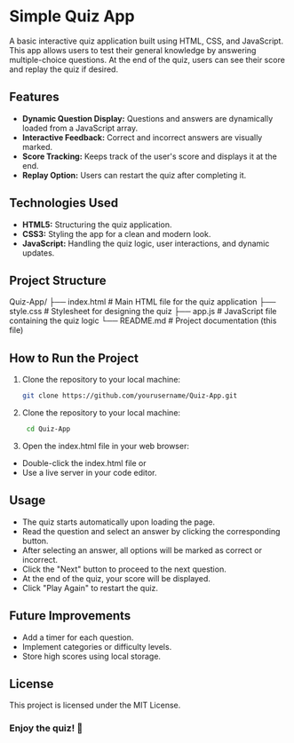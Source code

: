   # Simple Quiz App

A basic interactive quiz application built using HTML, CSS, and JavaScript. This app allows users to test their general knowledge by answering multiple-choice questions. At the end of the quiz, users can see their score and replay the quiz if desired.

## Features

- **Dynamic Question Display:** Questions and answers are dynamically loaded from a JavaScript array.
- **Interactive Feedback:** Correct and incorrect answers are visually marked.
- **Score Tracking:** Keeps track of the user's score and displays it at the end.
- **Replay Option:** Users can restart the quiz after completing it.

## Technologies Used

- **HTML5:** Structuring the quiz application.
- **CSS3:** Styling the app for a clean and modern look.
- **JavaScript:** Handling the quiz logic, user interactions, and dynamic updates.

## Project Structure

  Quiz-App/ 
  ├── index.html # Main HTML file for the quiz application 
  ├── style.css # Stylesheet for designing the quiz 
  ├── app.js # JavaScript file containing the quiz logic 
  └── README.md # Project documentation (this file)


## How to Run the Project

1. Clone the repository to your local machine:
   ```bash
   git clone https://github.com/yourusername/Quiz-App.git
1. Clone the repository to your local machine:
   ```bash
    cd Quiz-App
3. Open the index.html file in your web browser:
  - Double-click the index.html file or
  - Use a live server in your code editor.

## Usage
  - The quiz starts automatically upon loading the page.
  - Read the question and select an answer by clicking the corresponding button.
  - After selecting an answer, all options will be marked as correct or incorrect.
  - Click the "Next" button to proceed to the next question.
  - At the end of the quiz, your score will be displayed.
  - Click "Play Again" to restart the quiz.

## Future Improvements
 - Add a timer for each question.
 - Implement categories or difficulty levels.
 - Store high scores using local storage.

## License
  This project is licensed under the MIT License.

### Enjoy the quiz! 🎉

